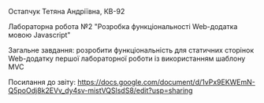 Остапчук Тетяна Андріївна, КВ-92

Лабораторна робота №2 "Розробка функціональності Web-додатка мовою Javascript"

Загальне завдання: розробити функціональність для статичних сторінок Web-додатку першої лабораторної роботи із використанням шаблону MVC

Посилання до звіту: https://docs.google.com/document/d/1vPx9EKWEmN-Q5poOdj8k2EVv_dy4sv-mistVQSlsdS8/edit?usp=sharing

